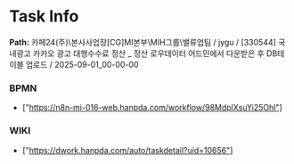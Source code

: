 # Task Info

**Path:** 카페24(주)\본사사업장\[CG]MI본부\MIH그룹\밸류업팀 / jygu / [330544] 국내광고 카카오 광고 대행수수료 정산 _ 정산 로우데이터 어드민에서 다운받은 후 DB테이블 업로드 / 2025-09-01_00-00-00

### BPMN
- ["https://n8n-mi-016-web.hanpda.com/workflow/98MdplXsuYi25Ohl"]

### WIKI
- ["https://dwork.hanpda.com/auto/taskdetail?uid=10656"]

